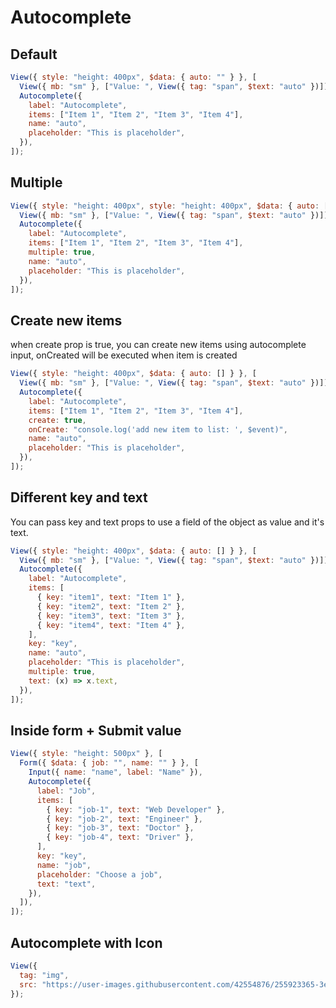 # Autocomplete

## Default

```js
View({ style: "height: 400px", $data: { auto: "" } }, [
  View({ mb: "sm" }, ["Value: ", View({ tag: "span", $text: "auto" })]),
  Autocomplete({
    label: "Autocomplete",
    items: ["Item 1", "Item 2", "Item 3", "Item 4"],
    name: "auto",
    placeholder: "This is placeholder",
  }),
]);
```

## Multiple

```js
View({ style: "height: 400px", style: "height: 400px", $data: { auto: [] } }, [
  View({ mb: "sm" }, ["Value: ", View({ tag: "span", $text: "auto" })]),
  Autocomplete({
    label: "Autocomplete",
    items: ["Item 1", "Item 2", "Item 3", "Item 4"],
    multiple: true,
    name: "auto",
    placeholder: "This is placeholder",
  }),
]);
```

## Create new items

when create prop is true, you can create new items using autocomplete input, onCreated will be executed when item is created

```js
View({ style: "height: 400px", $data: { auto: [] } }, [
  View({ mb: "sm" }, ["Value: ", View({ tag: "span", $text: "auto" })]),
  Autocomplete({
    label: "Autocomplete",
    items: ["Item 1", "Item 2", "Item 3", "Item 4"],
    create: true,
    onCreate: "console.log('add new item to list: ', $event)",
    name: "auto",
    placeholder: "This is placeholder",
  }),
]);
```

## Different key and text

You can pass key and text props to use a field of the object as value and it's text.

```js
View({ style: "height: 400px", $data: { auto: [] } }, [
  View({ mb: "sm" }, ["Value: ", View({ tag: "span", $text: "auto" })]),
  Autocomplete({
    label: "Autocomplete",
    items: [
      { key: "item1", text: "Item 1" },
      { key: "item2", text: "Item 2" },
      { key: "item3", text: "Item 3" },
      { key: "item4", text: "Item 4" },
    ],
    key: "key",
    name: "auto",
    placeholder: "This is placeholder",
    multiple: true,
    text: (x) => x.text,
  }),
]);
```

## Inside form + Submit value

```js
View({ style: "height: 500px" }, [
  Form({ $data: { job: "", name: "" } }, [
    Input({ name: "name", label: "Name" }),
    Autocomplete({
      label: "Job",
      items: [
        { key: "job-1", text: "Web Developer" },
        { key: "job-2", text: "Engineer" },
        { key: "job-3", text: "Doctor" },
        { key: "job-4", text: "Driver" },
      ],
      key: "key",
      name: "job",
      placeholder: "Choose a job",
      text: "text",
    }),
  ]),
]);
```

## Autocomplete with Icon

```js
View({
  tag: "img",
  src: "https://user-images.githubusercontent.com/42554876/255923365-3e55edc1-1d67-4633-bdea-03d71537a378.png",
});
```
